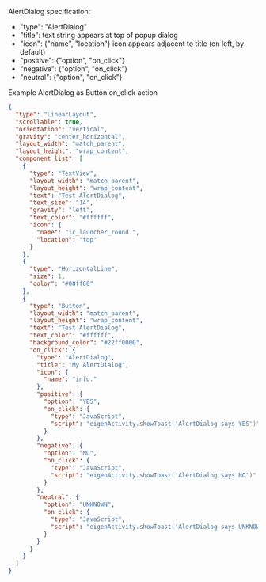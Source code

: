 
AlertDialog specification:
* "type": "AlertDialog"
* "title": text string appears at top of popup dialog
* "icon": {"name", "location"} 
icon appears adjacent to title (on left, by default)
* "positive": {"option", "on_click"}
* "negative": {"option", "on_click"}
* "neutral": {"option", "on_click"}

Example AlertDialog as Button on_click action
```json
{
  "type": "LinearLayout",
  "scrollable": true,
  "orientation": "vertical",
  "gravity": "center_horizontal",
  "layout_width": "match_parent",
  "layout_height": "wrap_content",
  "component_list": [
    {
      "type": "TextView",
      "layout_width": "match_parent",
      "layout_height": "wrap_content",
      "text": "Test AlertDialog",
      "text_size": "14",
      "gravity": "left",
      "text_color": "#ffffff",
      "icon": {
        "name": "ic_launcher_round.",
        "location": "top"
      }
    },
    {
      "type": "HorizontalLine",
      "size": 1,
      "color": "#00ff00"
    },
    {
      "type": "Button",
      "layout_width": "match_parent",
      "layout_height": "wrap_content",
      "text": "Test AlertDialog",
      "text_color": "#ffffff",
      "background_color": "#22ff0000",
      "on_click": {
        "type": "AlertDialog",
        "title": "My AlertDialog",
        "icon": {
          "name": "info."
        },
        "positive": {
          "option": "YES",
          "on_click": {
            "type": "JavaScript",
            "script": "eigenActivity.showToast('AlertDialog says YES')"
          }
        },
        "negative": {
          "option": "NO",
          "on_click": {
            "type": "JavaScript",
            "script": "eigenActivity.showToast('AlertDialog says NO')"
          }
        },
        "neutral": {
          "option": "UNKNOWN",
          "on_click": {
            "type": "JavaScript",
            "script": "eigenActivity.showToast('AlertDialog says UNKNOWN')"
          }
        }
      }
    }
  ]
}
```

